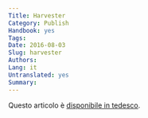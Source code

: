 ```yaml
---
Title: Harvester
Category: Publish
Handbook: yes
Tags:
Date: 2016-08-03
Slug: harvester
Authors:
Lang: it
Untranslated: yes
Summary:
---
```


Questo articolo è [disponibile in tedesco](/de/prepare/harvester).
